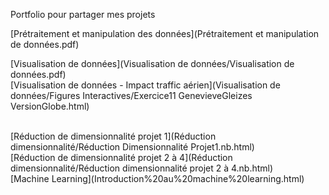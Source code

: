 Portfolio pour partager mes projets

[Prétraitement et manipulation des données](Prétraitement et manipulation de données.pdf)
<br />

[Visualisation de données](Visualisation de données/Visualisation de données.pdf)
<br />
[Visualisation de données - Impact traffic aérien](Visualisation de données/Figures Interactives/Exercice11 GenevieveGleizes VersionGlobe.html)

<br />
[Réduction de dimensionnalité projet 1](Réduction dimensionnalité/Réduction Dimensionnalité Projet1.nb.html)
<br />
[Réduction de dimensionnalité projet 2 à 4](Réduction dimensionnalité/Réduction dimensionnalité projet 2 à 4.nb.html)

<br />
[Machine Learning](Introduction%20au%20machine%20learning.html)

<!---
ggleiZes/ggleiZes is a ✨ special ✨ repository because its `README.md` (this file) appears on your GitHub profile.
You can click the Preview link to take a look at your changes.
--->
